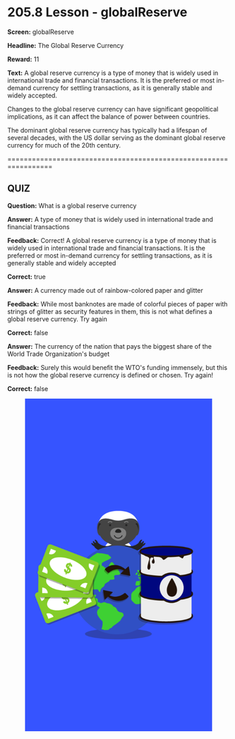 # 205.8 Lesson - globalReserve

**Screen:** globalReserve

**Headline:** The Global Reserve Currency

**Reward:** 11

**Text:** A global reserve currency is a type of money that is widely used in international trade and financial transactions. It is the preferred or most in-demand currency for settling transactions, as it is generally stable and widely accepted.

Changes to the global reserve currency can have significant geopolitical implications, as it can affect the balance of power between countries.

The dominant global reserve currency has typically had a lifespan of several decades, with the US dollar serving as the dominant global reserve currency for much of the 20th century.


=================================================================

## QUIZ

**Question:** What is a global reserve currency


**Answer:** A type of money that is widely used in international trade and financial transactions

**Feedback:** Correct! A global reserve currency is a type of money that is widely used in international trade and financial transactions. It is the preferred or most in-demand currency for settling transactions, as it is generally stable and widely accepted

**Correct:** true

**Answer:** A currency made out of rainbow-colored paper and glitter

**Feedback:** While most banknotes are made of colorful pieces of paper with strings of glitter as security features in them, this is not what defines a global reserve currency. Try again

**Correct:** false

**Answer:** The currency of the nation that pays the biggest share of the World Trade Organization&#x27;s budget

**Feedback:** Surely this would benefit the WTO&#x27;s funding immensely, but this is not how the global reserve currency is defined or chosen. Try again!

**Correct:** false


<figure><img src="../.gitbook/assets/205-08.png" alt=""><figcaption></figcaption></figure>

